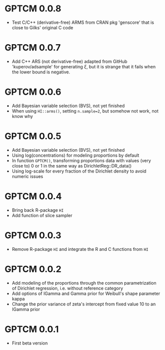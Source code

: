 # GPTCM 0.0.8

* Test C/C++ (derivative-free) ARMS from CRAN pkg 'genscore' that is close to Gilks' original C code

# GPTCM 0.0.7

* Add C++ ARS (not derivative-free) adapted from GitHub 'kuperov/adsample' for generating $\xi$, but it is strange that it fails when the lower bound is negative. 

# GPTCM 0.0.6

* Add Bayesian variable selection (BVS), not yet finished
* When using `HI::arms()`, setting `n.sample=2`, but somehow not work, not know why

# GPTCM 0.0.5

* Add Bayesian variable selection (BVS), not yet finished
* Using log(concentrations) for modeling proportions by default
* In function `GPTCM()`, transforming proportions data with values (very close to) 0 or 1 in the same way as DirichletReg::DR_data()
* Using log-scale for every fraction of the Dirichlet density to avoid numeric issues

# GPTCM 0.0.4

* Bring back R-package `HI` 
* Add function of slice sampler

# GPTCM 0.0.3

* Remove R-package `HI` and integrate the R and C functions from `HI`

# GPTCM 0.0.2

* Add modeling of the proportions through the common parametrization of Dirichlet regression, i.e. without reference category
* Add options of IGamma and Gamma prior for Weibull's shape parameter kappa
* Change the prior variance of zeta's intercept from fixed value 10 to an IGamma prior

# GPTCM 0.0.1

* First beta version

